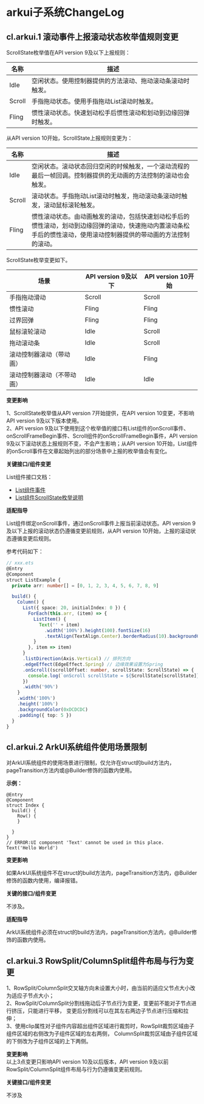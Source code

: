 # arkui子系统ChangeLog

## cl.arkui.1 滚动事件上报滚动状态枚举值规则变更

ScrollState枚举值在API version 9及以下上报规则：

| 名称     | 描述                             |
| ------ | ------------------------------ |
| Idle   | 空闲状态。使用控制器提供的方法滚动、拖动滚动条滚动时触发。  |
| Scroll | 手指拖动状态。使用手指拖动List滚动时触发。        |
| Fling  | 惯性滚动状态。快速划动松手后惯性滚动和划动到边缘回弹时触发。 |

从API version 10开始，ScrollState上报规则变更为：

| 名称     | 描述                             |
| ------ | ------------------------------ |
| Idle   | 空闲状态。滚动状态回归空闲的时候触发，一个滚动流程的最后一帧回调。控制器提供的无动画的方法控制的滚动也会触发。  |
| Scroll | 滚动状态。手指拖动List滚动时触发，拖动滚动条滚动时触发，滚动鼠标滚轮触发。        |
| Fling  | 惯性滚动状态。由动画触发的滚动，包括快速划动松手后的惯性滚动，划动到边缘回弹的滚动，快速拖动内置滚动条松手后的惯性滚动，使用滚动控制器提供的带动画的方法控制的滚动。 |

ScrollState枚举变更如下。

| 场景     | API version 9及以下                         |API version 10开始                           |
| ------ | ------------------------------ |------------------------------ |
| 手指拖动滑动   | Scroll | Scroll |
| 惯性滚动   | Fling | Fling |
| 过界回弹   | Fling | Fling |
| 鼠标滚轮滚动   | Idle | Scroll |
| 拖动滚动条   | Idle | Scroll |
| 滚动控制器滚动（带动画）   | Idle | Fling |
| 滚动控制器滚动（不带动画）   | Idle | Idle |

**变更影响**

1、ScrollState枚举值从API version 7开始提供，在API version 10变更，不影响API version 9及以下版本使用。<br/>
2、API version 9及以下使用到这个枚举值的接口有List组件的onScroll事件、onScrollFrameBegin事件、Scroll组件的onScrollFrameBegin事件，API version 9及以下滚动状态上报规则不变，不会产生影响；从API version 10开始，List组件的onScroll事件在文章起始列出的部分场景中上报的枚举值会有变化。

**关键接口/组件变更**

List组件接口文档：
- [List组件事件](../../../application-dev/reference/arkui-ts/ts-container-list.md#事件)
- [List组件ScrollState枚举说明](../../../application-dev/reference/arkui-ts/ts-container-list.md#scrollstate枚举说明)

**适配指导**

List组件绑定onScroll事件，通过onScroll事件上报当前滚动状态。API version 9及以下上报的滚动状态仍遵循变更前规则，从API version 10开始，上报的滚动状态遵循变更后规则。

参考代码如下：
```ts
// xxx.ets
@Entry
@Component
struct ListExample {
  private arr: number[] = [0, 1, 2, 3, 4, 5, 6, 7, 8, 9]

  build() {
    Column() {
      List({ space: 20, initialIndex: 0 }) {
        ForEach(this.arr, (item) => {
          ListItem() {
            Text('' + item)
              .width('100%').height(100).fontSize(16)
              .textAlign(TextAlign.Center).borderRadius(10).backgroundColor(0xFFFFFF)
          }
        }, item => item)
      }
      .listDirection(Axis.Vertical) // 排列方向
      .edgeEffect(EdgeEffect.Spring) // 边缘效果设置为Spring
      .onScroll((scrollOffset: number, scrollState: ScrollState) => {
        console.log(`onScroll scrollState = ${ScrollState[scrollState]}, scrollOffset = ${[scrollOffset]}`)
      })
      .width('90%')
    }
    .width('100%')
    .height('100%')
    .backgroundColor(0xDCDCDC)
    .padding({ top: 5 })
  }
}
```

## cl.arkui.2 ArkUI系统组件使用场景限制

对ArkUI系统组件的使用场景进行限制，仅允许在struct的build方法内， pageTransition方法内或@Builder修饰的函数内使用。

**示例：**

```
@Entry
@Component
struct Index {
  build() {
    Row() {
    }

  }
}
// ERROR:UI component 'Text' cannot be used in this place.
Text('Hello World')
```

**变更影响**

 如果ArkUI系统组件不在struct的build方法内，pageTransition方法内，@Builder修饰的函数内使用，编译报错。

**关键的接口/组件变更**

不涉及。

**适配指导**

 ArkUI系统组件必须在struct的build方法内，pageTransition方法内，@Builder修饰的函数内使用。

## cl.arkui.3 RowSplit/ColumnSplit组件布局与行为变更

1、RowSplit/ColumnSplit交叉轴方向未设置大小时，由当前的适应父节点大小改为适应子节点大小；  
2、RowSplit/ColumnSplit分割线拖动后子节点行为变更，变更前不能对子节点进行挤压，只能进行平移，
变更后分割线可以在其左右两边子节点进行压缩和拉伸；  
3、使用clip属性对子组件内容超出组件区域进行裁剪时，RowSplit裁剪区域由子组件区域的右侧改为子组件区域的左右两侧，
ColumnSplit裁剪区域由子组件区域的下侧改为子组件区域的上下两侧。

**变更影响**  
以上3点变更只影响API version 10及以后版本，API version 9及以前RowSplit/ColumnSplit组件布局与行为仍遵循变更前规则。

**关键接口/组件变更**

不涉及
